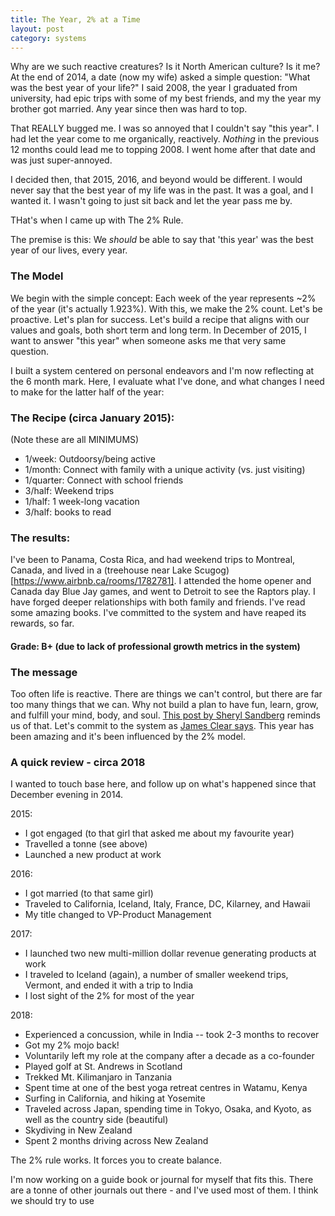 ```yaml
---
title: The Year, 2% at a Time
layout: post
category: systems
---
```


Why are we such reactive creatures? Is it North American culture? Is it me? At the end of 2014, a date (now my wife) asked a simple question: "What was the best year of your life?" I said 2008, the year I graduated from university, had epic trips with some of my best friends, and my the year my brother got married. Any year since then was hard to top.

That REALLY bugged me. I was so annoyed that I couldn't say "this year". I had let the year come to me organically, reactively. _Nothing_ in the previous 12 months could lead me to topping 2008. I went home after that date and was just super-annoyed.

I decided then, that 2015, 2016, and beyond would be different. I would never say that the best year of my life was in the past. It was a goal, and I wanted it. I wasn't going to just sit back and let the year pass me by.

THat's when I came up with The 2% Rule.

The premise is this: We _should_ be able to say that 'this year' was the best year of our lives, every year.

### The Model

We begin with the simple concept: Each week of the year represents ~2% of the year (it's actually 1.923%). With this, we make the 2% count. Let's be proactive. Let's plan for success. Let's build a recipe that aligns with our values and goals, both short term and long term. In December of 2015, I want to answer "this year" when someone asks me that very same question.

I built a system centered on personal endeavors and I'm now reflecting at the 6 month mark. Here, I evaluate what I've done, and what changes I need to make for the latter half of the year:

### The Recipe (circa January 2015):

(Note these are all MINIMUMS)

- 1/week: Outdoorsy/being active
- 1/month: Connect with family with a unique activity (vs. just visiting)
- 1/quarter: Connect with school friends
- 3/half: Weekend trips
- 1/half: 1 week-long vacation
- 3/half: books to read

### The results:

I've been to Panama, Costa Rica, and had weekend trips to Montreal, Canada, and lived in a (treehouse near Lake Scugog)[https://www.airbnb.ca/rooms/1782781]. I attended the home opener and Canada day Blue Jay games, and went to Detroit to see the Raptors play. I have forged deeper relationships with both family and friends. I've read some amazing books. I've committed to the system and have reaped its rewards, so far.

#### Grade: B+ (due to lack of professional growth metrics in the system)

### The message

Too often life is reactive. There are things we can't control, but there are far too many things that we can. Why not build a plan to have fun, learn, grow, and fulfill your mind, body, and soul. [This post by Sheryl Sandberg](https://www.facebook.com/sheryl/posts/10155617891025177:0) reminds us of that. Let's commit to the system as [James Clear says](https://medium.com/the-blog-of-james-clear/if-you-completely-ignored-your-goals-and-focused-on-this-one-thing-would-you-get-better-results-1451c43c0c64). This year has been amazing and it's been influenced by the 2% model.

### A quick review - circa 2018

I wanted to touch base here, and follow up on what's happened since that December evening in 2014.

2015:

- I got engaged (to that girl that asked me about my favourite year)
- Travelled a tonne (see above)
- Launched a new product at work

2016:

- I got married (to that same girl)
- Traveled to California, Iceland, Italy, France, DC, Kilarney, and Hawaii
- My title changed to VP-Product Management

2017:

- I launched two new multi-million dollar revenue generating products at work
- I traveled to Iceland (again), a number of smaller weekend trips, Vermont, and ended it with a trip to India
- I lost sight of the 2% for most of the year

2018:

- Experienced a concussion, while in India -- took 2-3 months to recover
- Got my 2% mojo back!
- Voluntarily left my role at the company after a decade as a co-founder
- Played golf at St. Andrews in Scotland
- Trekked Mt. Kilimanjaro in Tanzania
- Spent time at one of the best yoga retreat centres in Watamu, Kenya
- Surfing in California, and hiking at Yosemite
- Traveled across Japan, spending time in Tokyo, Osaka, and Kyoto, as well as the country side (beautiful)
- Skydiving in New Zealand
- Spent 2 months driving across New Zealand

The 2% rule works. It forces you to create balance.

I'm now working on a guide book or journal for myself that fits this. There are a tonne of other journals out there - and I've used most of them. I think we should try to use
